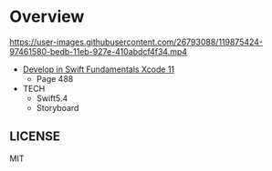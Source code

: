 # Overview

https://user-images.githubusercontent.com/26793088/119875424-97461580-bedb-11eb-927e-410abdcf4f34.mp4


- [Develop in Swift Fundamentals Xcode 11](https://www.google.com/search?q=develop+in+app+fundamental+ios&sxsrf=ALeKk02I85CizXutoQFICg-6xYHMIIF52w%3A1620149270557&ei=FoSRYK66IdX7-gSE05SYCw&oq=develop+in+app+fundamental+ios&gs_lcp=Cgdnd3Mtd2l6EAMyCAghEBYQHRAeMggIIRAWEB0QHjIICCEQFhAdEB46BwgAEEcQsAM6BQghEKABUK8nWOEzYP00aANwAngAgAH0AYgBgAaSAQU1LjEuMZgBAKABAaoBB2d3cy13aXrIAQjAAQE&sclient=gws-wiz&ved=0ahUKEwiunYSuxrDwAhXVvZ4KHYQpBbMQ4dUDCA4&uact=5)
  - Page 488
- TECH
  - Swift5.4
  - Storyboard

## LICENSE

MIT
